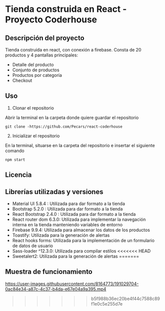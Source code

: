 # Tienda construida en React - Proyecto Coderhouse 

## Descripción del proyecto

Tienda construida en react, con conexión a firebase. Consta de 20 productos y 4 pantallas principales:

* Detalle del producto
* Conjunto de productos
* Productos por categoría 
* Checkout

## Uso

1. Clonar el repositorio

Abrir la terminal en la carpeta donde quiere guardar el repositorio

```
git clone -https://github.com/Pecars/react-coderhouse
```

2. Inicializar el repositorio

En la terminal, situarse en la carpeta del repositorio e insertar el siguiente comando

```
npm start
```

## Licencia


## Librerías utilizadas y versiones

* Material UI 5.8.4 : Utilizada para dar formato a la tienda
* Bootstrap 5.2.0 : Utilizada para dar formato a la tienda
* React Bootstrap 2.4.0 : Utilizada para dar formato a la tienda 
* React router dom 6.3.0:  Utilizada para implementar la navegación interna en la tienda manteniendo variables de entorno
* Firebase 9.9.4: Utilizada para almacenar los datos de los productos
* Toastify: Utilizada para la generación de alertas
* React hooks forms: Utilizada para la implementación de un formulario de datos de usuario
* Sass-loader ^12.3.0: Utilizada para compilar estilos
<<<<<<< HEAD
* Sweetalert2: Utilizada para la generación de alertas
=======


## Muestra de funcionamiento

https://user-images.githubusercontent.com/8164773/191029704-0ac84e34-a87c-4c37-b4da-e67e04a9a395.mp4

>>>>>>> b5f988b36ec20be4f44c7588c89f1e0c5e255d7e
